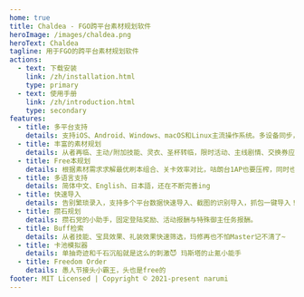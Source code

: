 ```yaml
---
home: true
title: Chaldea - FGO跨平台素材规划软件
heroImage: /images/chaldea.png
heroText: Chaldea
tagline: 用于FGO的跨平台素材规划软件
actions:
  - text: 下载安装
    link: /zh/installation.html
    type: primary
  - text: 使用手册
    link: /zh/introduction.html
    type: secondary
features:
  - title: 多平台支持
    details: 支持iOS、Android、Windows、macOS和Linux主流操作系统。多设备同步，手机电脑两不误。
  - title: 丰富的素材规划
    details: 从者再临、主动/附加技能、灵衣、圣杯转临，限时活动、主线剧情、交换券应有尽有。
  - title: Free本规划
    details: 根据素材需求求解最优刷本组合、关卡效率对比，咕朗台1AP也要压榨，同时也支持周常任务规划！
  - title: 多语言支持
    details: 简体中文、English、日本語，还在不断完善ing
  - title: 快速导入
    details: 告别繁琐录入，支持多个平台数据快速导入、截图的识别导入，抓包一键导入！
  - title: 攒石规划
    details: 攒石党的小助手，固定登陆奖励、活动报酬与特殊御主任务报酬。
  - title: Buff检索
    details: 从者技能、宝具效果、礼装效果快速筛选，玛修再也不怕Master记不清了~
  - title: 卡池模拟器
    details: 单抽奇迹和千石沉船就是这么的刺激😈 玛斯塔的止氪小能手
  - title: Freedom Order
    details: 愚人节接头小霸王，头也是free的
footer: MIT Licensed | Copyright © 2021-present narumi
---
```

